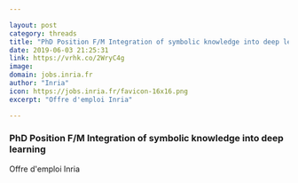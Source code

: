 ```yaml
---

layout: post
category: threads
title: "PhD Position F/M Integration of symbolic knowledge into deep learning"
date: 2019-06-03 21:25:31
link: https://vrhk.co/2WryC4g
image: 
domain: jobs.inria.fr
author: "Inria"
icon: https://jobs.inria.fr/favicon-16x16.png
excerpt: "Offre d'emploi Inria"

---
```


### PhD Position F/M Integration of symbolic knowledge into deep learning

Offre d'emploi Inria
